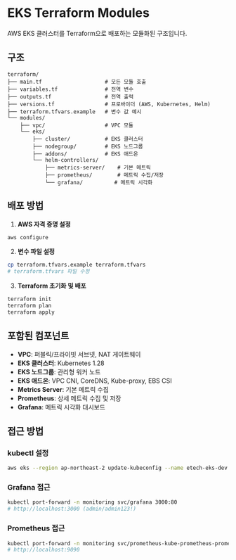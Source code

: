 # EKS Terraform Modules

AWS EKS 클러스터를 Terraform으로 배포하는 모듈화된 구조입니다.

## 구조

```
terraform/
├── main.tf                    # 모든 모듈 호출
├── variables.tf               # 전역 변수
├── outputs.tf                 # 전역 출력
├── versions.tf                # 프로바이더 (AWS, Kubernetes, Helm)
├── terraform.tfvars.example   # 변수 값 예시
└── modules/
    ├── vpc/                   # VPC 모듈
    └── eks/
        ├── cluster/           # EKS 클러스터
        ├── nodegroup/         # EKS 노드그룹  
        ├── addons/            # EKS 애드온
        └── helm-controllers/
            ├── metrics-server/    # 기본 메트릭
            ├── prometheus/        # 메트릭 수집/저장
            └── grafana/          # 메트릭 시각화
```

## 배포 방법

1. **AWS 자격 증명 설정**
```bash
aws configure
```

2. **변수 파일 설정**
```bash
cp terraform.tfvars.example terraform.tfvars
# terraform.tfvars 파일 수정
```

3. **Terraform 초기화 및 배포**
```bash
terraform init
terraform plan
terraform apply
```

## 포함된 컴포넌트

- **VPC**: 퍼블릭/프라이빗 서브넷, NAT 게이트웨이
- **EKS 클러스터**: Kubernetes 1.28
- **EKS 노드그룹**: 관리형 워커 노드
- **EKS 애드온**: VPC CNI, CoreDNS, Kube-proxy, EBS CSI
- **Metrics Server**: 기본 메트릭 수집
- **Prometheus**: 상세 메트릭 수집 및 저장
- **Grafana**: 메트릭 시각화 대시보드

## 접근 방법

### kubectl 설정
```bash
aws eks --region ap-northeast-2 update-kubeconfig --name etech-eks-dev
```

### Grafana 접근
```bash
kubectl port-forward -n monitoring svc/grafana 3000:80
# http://localhost:3000 (admin/admin123!)
```

### Prometheus 접근
```bash
kubectl port-forward -n monitoring svc/prometheus-kube-prometheus-prometheus 9090:9090
# http://localhost:9090
```